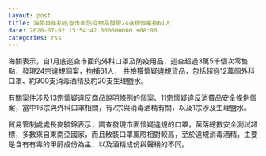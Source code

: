 ```yaml
---
layout: post
title: 海關自年初巡查市面防疫物品發現24違規個案拘61人
date: 2020-07-02 15:54:42.000000000 +08:00
categories: rss
---
```


海關表示，自1月底巡查市面的外科口罩及防疫用品，巡查超過3萬5千個次零售點，發現24宗違規個案，拘捕61人， 共檢獲懷疑違規貨品，包括超過12萬個外科口罩、約300支消毒酒精及約20支生理鹽水。

有關案件涉及13宗懷疑違反商品說明條例的個案、11宗懷疑違反消費品安全條例個案，當中16宗與外科口罩相關，有7宗與消毒酒精有關，以及1宗涉及生理鹽水。

貿易管制處處長麥毓錦表示，調查發現市面懷疑違規的口罩，菌落總數安全測試超標，多數來自東南亞國家，而且散裝口罩風險相對較高，至於違規消毒酒精，主要是含有有毒的甲醇成份為主，以及酒精成份與聲稱的不同。
